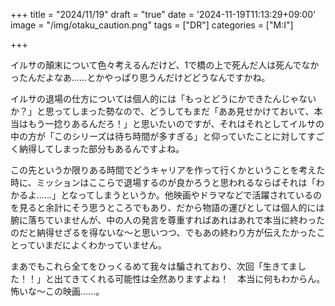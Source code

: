 +++
title = "2024/11/19"
draft = "true"
date = '2024-11-19T11:13:29+09:00'
image = "/img/otaku_caution.png"
tags = ["DR"]
categories = ["M:I"]

+++

イルサの顛末について色々考えるんだけど、1で橋の上で死んだ人は死んでなかったんだよなあ……とかやっぱり思うんだけどどうなんですかね。

イルサの退場の仕方については個人的には「もっとどうにかできたんじゃないか？」と思ってしまった勢なので、どうしてもまだ「ああ見せかけておいて、本当はもう一捻りあるんだろ！」と思いたいのですが、それはそれとしてイルサの中の方が「このシリーズは待ち時間が多すぎる」と仰っていたことに対してすごく納得してしまった部分もあるんですよね。

この先というか限りある時間でどうキャリアを作って行くかということを考えた時に、ミッションはここらで退場するのが良かろうと思われるならばそれは「わかるよ……」となってしまうというか。他映画やドラマなどで活躍されているのを見ると余計にそう思うところでもあり、だから物語の運びとしては個人的には腑に落ちていませんが、中の人の発言を尊重すればあれはあれで本当に終わったのだと納得せざるを得ないな〜と思いつつ、でもあの終わり方が伝えたかったことっていまだによくわかっていません。

まあでもこれら全てをひっくるめて我々は騙されており、次回「生きてました！！」と出てきてくれる可能性は全然ありますよね！　本当に何もわからん。怖いな〜この映画……。
